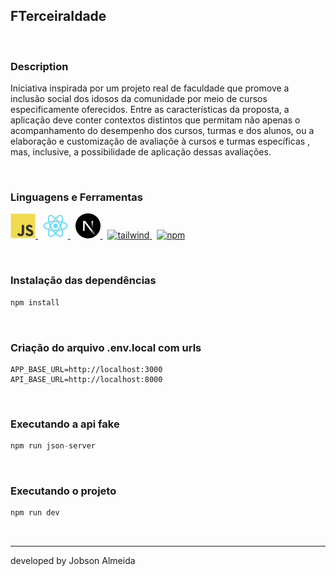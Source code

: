 ## FTerceiraIdade 
&nbsp;
### Description

Iniciativa inspirada por um projeto real de faculdade que promove a inclusão social dos idosos da comunidade por meio de cursos especificamente oferecidos. Entre as características da proposta, a aplicação deve conter contextos distintos que permitam não apenas o acompanhamento do desempenho dos cursos, turmas e dos alunos, ou a elaboração e customização de avaliaçõe à cursos e turmas específicas , mas, inclusive, a possibilidade de aplicação dessas avaliações.

&nbsp;

### Linguagens e Ferramentas



<p>  
    <a
    href="https://developer.mozilla.org/en-US/docs/Web/JavaScript"
    target="_blank"
    rel="noreferrer"
  >
    <img
      src="https://raw.githubusercontent.com/devicons/devicon/master/icons/javascript/javascript-original.svg"
      alt="javascript"
      title="javascript"
      width="40"
      height="40"
    />
  </a>&nbsp;   
  <a href="https://reactjs.org/" target="_blank" rel="noreferrer">
    <img
      src="https://raw.githubusercontent.com/devicons/devicon/master/icons/react/react-original.svg"
      alt="react"
      title="react"
      width="40"
      height="40"
    />
  </a>&nbsp;
  <a href="https://nextjs.org/" target="_blank" rel="noreferrer">
    <img
      src="https://raw.githubusercontent.com/devicons/devicon/master/icons/nextjs/nextjs-original.svg"
      alt="nextjs"
      title="nextjs"
      width="40"
      height="40"
    />
  </a>&nbsp;
  <a href="https://tailwindcss.com/" target="_blank" rel="noreferrer">
    <img
      src="https://www.vectorlogo.zone/logos/tailwindcss/tailwindcss-icon.svg"
      alt="tailwind"
      title="tailwind"
      width="40"
      height="40"
    />
  </a>&nbsp;
  <a
    href="https://www.npmjs.com/"
    target="_blank"
    rel="noreferrer"
  >
    <img
      src="https://www.vectorlogo.zone/logos/npmjs/npmjs-ar21.svg"
      alt="npm"
      title="npm"
      width="100"
      height="40"
    />
  </a>
</p>
 
&nbsp;

### Instalação das dependências

```javascript
npm install
```

&nbsp;

### Criação do arquivo .env.local com urls

```dosini
APP_BASE_URL=http://localhost:3000
API_BASE_URL=http://localhost:8000
```

&nbsp;

### Executando a api fake

```javascript
npm run json-server
```

&nbsp;

### Executando o projeto

```javascript
npm run dev 
```

&nbsp;
&nbsp;

---

developed by Jobson Almeida
